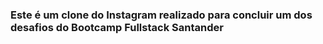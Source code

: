 ### Este é um clone do Instagram realizado para concluir um dos desafios do Bootcamp Fullstack Santander